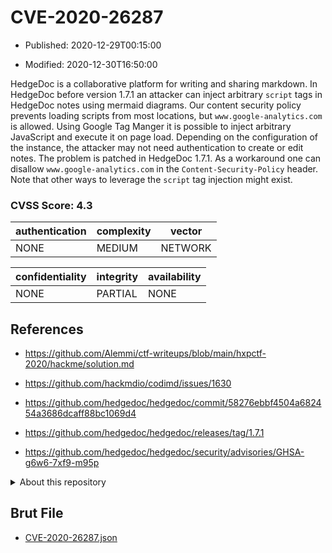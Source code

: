 # CVE-2020-26287

- Published: 2020-12-29T00:15:00

- Modified: 2020-12-30T16:50:00

HedgeDoc is a collaborative platform for writing and sharing markdown. In HedgeDoc before version 1.7.1 an attacker can inject arbitrary `script` tags in HedgeDoc notes using mermaid diagrams. Our content security policy prevents loading scripts from most locations, but `www.google-analytics.com` is allowed. Using Google Tag Manger it is possible to inject arbitrary JavaScript and execute it on page load. Depending on the configuration of the instance, the attacker may not need authentication to create or edit notes. The problem is patched in HedgeDoc 1.7.1. As a workaround one can disallow `www.google-analytics.com` in the `Content-Security-Policy` header. Note that other ways to leverage the `script` tag injection might exist.

### CVSS Score: **4.3**

| authentication | complexity | vector |
| --- | --- | --- |
| NONE | MEDIUM | NETWORK |

| confidentiality | integrity | availability |
| --- | --- | --- |
| NONE | PARTIAL | NONE |

## References

* https://github.com/Alemmi/ctf-writeups/blob/main/hxpctf-2020/hackme/solution.md

* https://github.com/hackmdio/codimd/issues/1630

* https://github.com/hedgedoc/hedgedoc/commit/58276ebbf4504a682454a3686dcaff88bc1069d4

* https://github.com/hedgedoc/hedgedoc/releases/tag/1.7.1

* https://github.com/hedgedoc/hedgedoc/security/advisories/GHSA-g6w6-7xf9-m95p

<details>
<summary>About this repository</summary> 

  This repository is part of the project [Live Hack CVE](https://github.com/Live-Hack-CVE). Main website can be found [www.live-hack.org](https://www.live-hack.org) 
  
  Made by [Sn0wAlice](https://github.com/Sn0wAlice) for the people that care about security and need to have a feed of the latest CVEs. Hope you enjoy it, don't forget to star the repo and follow me on [Twitter](https://twitter.com/Sn0wAlice) and [Github](https://github.com/Sn0wAlice). And that is my [personnal website](https://www.alice-snow.me/)

  - [Home Page](https://github.com/Live-Hack-CVE)
  - [Framework](https://github.com/Live-Hack-CVE/cve-framework)
  - [CVE database](https://github.com/Live-Hack-CVE/full_database)
  - [Changelog](https://github.com/Live-Hack-CVE/Changelog)
</details>

## Brut File

* [CVE-2020-26287.json](https://raw.githubusercontent.com/Live-Hack-CVE/full_database/main/cves/2020/CVE-2020-26287.json)

